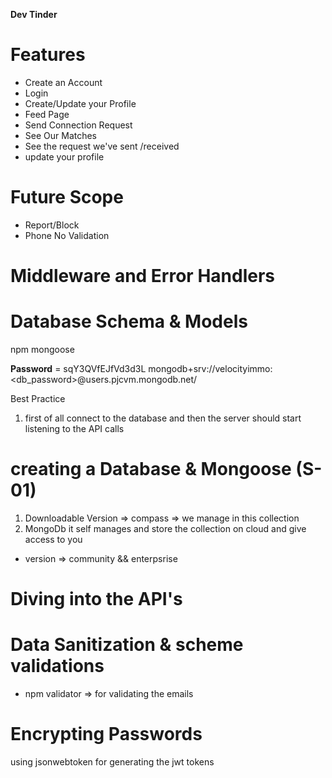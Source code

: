 **Dev Tinder**

# Features
- Create an Account
- Login
- Create/Update your Profile
- Feed Page
- Send Connection Request 
- See Our Matches
- See the request we've sent /received
- update your profile

# Future Scope 
+ Report/Block
+ Phone No Validation



# Middleware and Error Handlers




# Database Schema & Models
npm mongoose

**Password** = sqY3QVfEJfVd3d3L
mongodb+srv://velocityimmo:<db_password>@users.pjcvm.mongodb.net/

Best Practice 
1. first of all connect to the database and then the server should start listening to the API calls




# creating a Database & Mongoose (S-01)
1. Downloadable Version => compass => we manage in this collection
2. MongoDb it self manages and store the collection on cloud and give access to you

* version => community &&  enterpsrise



# Diving into the API's




# Data Sanitization & scheme validations
- npm validator => for validating the emails 


# Encrypting Passwords


using jsonwebtoken for generating the jwt tokens
